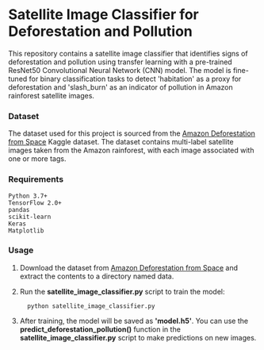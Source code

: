 

# Satellite Image Classifier for Deforestation and Pollution

This repository contains a satellite image classifier that identifies signs of deforestation and pollution using transfer learning with a pre-trained ResNet50 Convolutional Neural Network (CNN) model. The model is fine-tuned for binary classification tasks to detect 'habitation' as a proxy for deforestation and 'slash_burn' as an indicator of pollution in Amazon rainforest satellite images.

### Dataset

The dataset used for this project is sourced from the [Amazon Deforestation from Space](https://www.kaggle.com/datasets/prosperchuks/amazonsatelliteimages) Kaggle dataset. The dataset contains multi-label satellite images taken from the Amazon rainforest, with each image associated with one or more tags.

### Requirements

    Python 3.7+
    TensorFlow 2.0+
    pandas
    scikit-learn
    Keras
    Matplotlib

### Usage

1. Download the dataset from [Amazon Deforestation from Space](https://www.kaggle.com/datasets/prosperchuks/amazonsatelliteimages) and extract the contents to a directory named data.

2. Run the **satellite_image_classifier.py** script to train the model:

         python satellite_image_classifier.py

3. After training, the model will be saved as **'model.h5'**. You can use the **predict_deforestation_pollution()** function in the **satellite_image_classifier.py** script to make predictions on new images.

